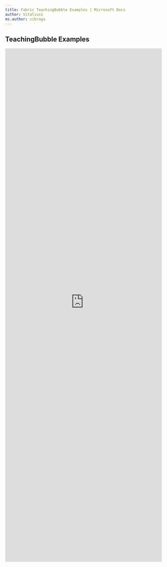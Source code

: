 ```yaml
---
title: Fabric TeachingBubble Examples | Microsoft Docs
author: Vitalius1
ms.author: vibraga
---
```


## TeachingBubble Examples

<iframe 
    title='TeachingBubble Examples'
    src='https://fabricweb.z5.web.core.windows.net/pr-deploy-site/refs/heads/master/fabric-website-resources/dist/index.html#/examples/teachingbubble?docsExample=true'
    frameborder='no'
    height='1650'
    style='width: 100%;'
>